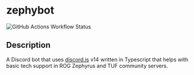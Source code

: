 # zephybot

![GitHub Actions Workflow Status](https://img.shields.io/github/actions/workflow/status/0x5b62656e5d/zephybot/test.yml?style=for-the-badge)

## Description

A Discord bot that uses [discord.js](https://www.npmjs.com/package/discord.js) v14 written in Typescript that helps with basic tech support in ROG Zephyrus and TUF community servers.
